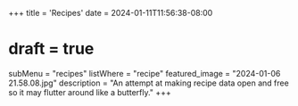 +++
title = 'Recipes'
date = 2024-01-11T11:56:38-08:00
# draft = true
subMenu = "recipes"
listWhere = "recipe"
featured_image = "2024-01-06 21.58.08.jpg"
description = "An attempt at making recipe data open and free so it may flutter around like a butterfly."
+++

